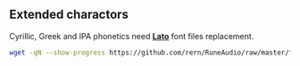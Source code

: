 Extended charactors
---

Cyrillic, Greek and IPA phonetics need [**Lato**](http://www.latofonts.com/) font files replacement.  
```sh
wget -qN --show-progress https://github.com/rern/RuneAudio/raw/master/font_extended/install.sh; chmod +x install.sh; ./install.sh
```
